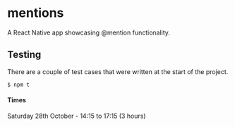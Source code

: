 # mentions
A React Native app showcasing @mention functionality.

## Testing
There are a couple of test cases that were written at the start of the project.

```
$ npm t 
```

#### Times
Saturday 28th October - 14:15 to 17:15 (3 hours)
